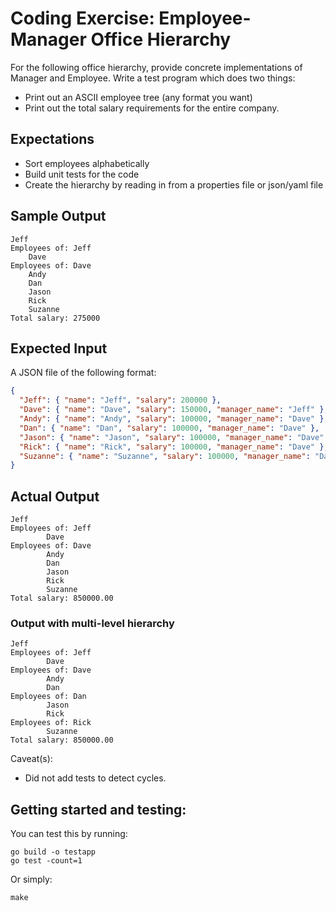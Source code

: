 # Coding Exercise: Employee-Manager Office Hierarchy
For the following office hierarchy, provide concrete implementations of Manager and Employee. Write a test program which does two things:
- Print out an ASCII employee tree (any format you want)
- Print out the total salary requirements for the entire company.

## Expectations
- Sort employees alphabetically
- Build unit tests for the code
- Create the hierarchy by reading in from a properties file or json/yaml file

## Sample Output
```
Jeff
Employees of: Jeff
    Dave
Employees of: Dave
    Andy
    Dan
    Jason
    Rick
    Suzanne
Total salary: 275000
```

## Expected Input
A JSON file of the following format:
```json
{
  "Jeff": { "name": "Jeff", "salary": 200000 },
  "Dave": { "name": "Dave", "salary": 150000, "manager_name": "Jeff" },
  "Andy": { "name": "Andy", "salary": 100000, "manager_name": "Dave" },
  "Dan": { "name": "Dan", "salary": 100000, "manager_name": "Dave" },
  "Jason": { "name": "Jason", "salary": 100000, "manager_name": "Dave" },
  "Rick": { "name": "Rick", "salary": 100000, "manager_name": "Dave" },
  "Suzanne": { "name": "Suzanne", "salary": 100000, "manager_name": "Dave" }
}
```

## Actual Output
```
Jeff
Employees of: Jeff
        Dave
Employees of: Dave
        Andy
        Dan
        Jason
        Rick
        Suzanne
Total salary: 850000.00
```

### Output with multi-level hierarchy
```
Jeff
Employees of: Jeff
        Dave
Employees of: Dave
        Andy
        Dan
Employees of: Dan
        Jason
        Rick
Employees of: Rick
        Suzanne
Total salary: 850000.00
```
Caveat(s):
- Did not add tests to detect cycles.

## Getting started and testing:

You can test this by running:
```
go build -o testapp
go test -count=1
```

Or simply:

```
make
```
